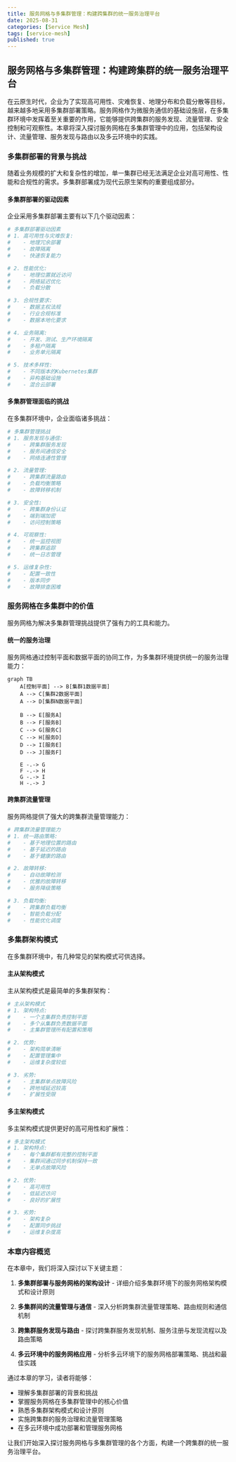 ```yaml
---
title: 服务网格与多集群管理：构建跨集群的统一服务治理平台
date: 2025-08-31
categories: [Service Mesh]
tags: [service-mesh]
published: true
---
```


## 服务网格与多集群管理：构建跨集群的统一服务治理平台

在云原生时代，企业为了实现高可用性、灾难恢复、地理分布和负载分散等目标，越来越多地采用多集群部署策略。服务网格作为微服务通信的基础设施层，在多集群环境中发挥着至关重要的作用，它能够提供跨集群的服务发现、流量管理、安全控制和可观察性。本章将深入探讨服务网格在多集群管理中的应用，包括架构设计、流量管理、服务发现与路由以及多云环境中的实践。

### 多集群部署的背景与挑战

随着业务规模的扩大和复杂性的增加，单一集群已经无法满足企业对高可用性、性能和合规性的需求。多集群部署成为现代云原生架构的重要组成部分。

#### 多集群部署的驱动因素

企业采用多集群部署主要有以下几个驱动因素：

```yaml
# 多集群部署驱动因素
# 1. 高可用性与灾难恢复:
#    - 地理冗余部署
#    - 故障隔离
#    - 快速恢复能力

# 2. 性能优化:
#    - 地理位置就近访问
#    - 网络延迟优化
#    - 负载分散

# 3. 合规性要求:
#    - 数据主权法规
#    - 行业合规标准
#    - 数据本地化要求

# 4. 业务隔离:
#    - 开发、测试、生产环境隔离
#    - 多租户隔离
#    - 业务单元隔离

# 5. 技术多样性:
#    - 不同版本的Kubernetes集群
#    - 异构基础设施
#    - 混合云部署
```

#### 多集群管理面临的挑战

在多集群环境中，企业面临诸多挑战：

```yaml
# 多集群管理挑战
# 1. 服务发现与通信:
#    - 跨集群服务发现
#    - 服务间通信安全
#    - 网络连通性管理

# 2. 流量管理:
#    - 跨集群流量路由
#    - 负载均衡策略
#    - 故障转移机制

# 3. 安全性:
#    - 跨集群身份认证
#    - 端到端加密
#    - 访问控制策略

# 4. 可观察性:
#    - 统一监控视图
#    - 跨集群追踪
#    - 统一日志管理

# 5. 运维复杂性:
#    - 配置一致性
#    - 版本同步
#    - 故障排查困难
```

### 服务网格在多集群中的价值

服务网格为解决多集群管理挑战提供了强有力的工具和能力。

#### 统一的服务治理

服务网格通过控制平面和数据平面的协同工作，为多集群环境提供统一的服务治理能力：

```mermaid
graph TB
    A[控制平面] --> B[集群1数据平面]
    A --> C[集群2数据平面]
    A --> D[集群N数据平面]
    
    B --> E[服务A]
    B --> F[服务B]
    C --> G[服务C]
    C --> H[服务D]
    D --> I[服务E]
    D --> J[服务F]
    
    E -.-> G
    F -.-> H
    G -.-> I
    H -.-> J
```

#### 跨集群流量管理

服务网格提供了强大的跨集群流量管理能力：

```yaml
# 跨集群流量管理能力
# 1. 统一路由策略:
#    - 基于地理位置的路由
#    - 基于延迟的路由
#    - 基于健康的路由

# 2. 故障转移:
#    - 自动故障检测
#    - 优雅的故障转移
#    - 服务降级策略

# 3. 负载均衡:
#    - 跨集群负载均衡
#    - 智能负载分配
#    - 性能优化调度
```

### 多集群架构模式

在多集群环境中，有几种常见的架构模式可供选择。

#### 主从架构模式

主从架构模式是最简单的多集群架构：

```yaml
# 主从架构模式
# 1. 架构特点:
#    - 一个主集群负责控制平面
#    - 多个从集群负责数据平面
#    - 主集群管理所有配置和策略

# 2. 优势:
#    - 架构简单清晰
#    - 配置管理集中
#    - 运维复杂度较低

# 3. 劣势:
#    - 主集群单点故障风险
#    - 跨地域延迟较高
#    - 扩展性受限
```

#### 多主架构模式

多主架构模式提供更好的高可用性和扩展性：

```yaml
# 多主架构模式
# 1. 架构特点:
#    - 每个集群都有完整的控制平面
#    - 集群间通过同步机制保持一致
#    - 无单点故障风险

# 2. 优势:
#    - 高可用性
#    - 低延迟访问
#    - 良好的扩展性

# 3. 劣势:
#    - 架构复杂
#    - 配置同步挑战
#    - 运维复杂度高
```

### 本章内容概览

在本章中，我们将深入探讨以下关键主题：

1. **多集群部署与服务网格的架构设计** - 详细介绍多集群环境下的服务网格架构模式和设计原则

2. **多集群间的流量管理与通信** - 深入分析跨集群流量管理策略、路由规则和通信机制

3. **跨集群服务发现与路由** - 探讨跨集群服务发现机制、服务注册与发现流程以及路由策略

4. **多云环境中的服务网格应用** - 分析多云环境下的服务网格部署策略、挑战和最佳实践

通过本章的学习，读者将能够：
- 理解多集群部署的背景和挑战
- 掌握服务网格在多集群管理中的核心价值
- 熟悉多集群架构模式和设计原则
- 实施跨集群的服务治理和流量管理策略
- 在多云环境中成功部署和管理服务网格

让我们开始深入探讨服务网格与多集群管理的各个方面，构建一个跨集群的统一服务治理平台。